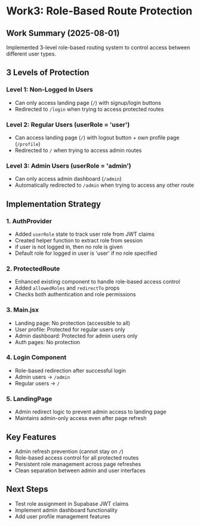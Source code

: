 # Work3: Role-Based Route Protection

## Work Summary (2025-08-01)

Implemented 3-level role-based routing system to control access between different user types.

## 3 Levels of Protection

### Level 1: Non-Logged In Users
- Can only access landing page (`/`) with signup/login buttons
- Redirected to `/login` when trying to access protected routes

### Level 2: Regular Users (userRole = 'user')
- Can access landing page (`/`) with logout button + own profile page (`/profile`)
- Redirected to `/` when trying to access admin routes

### Level 3: Admin Users (userRole = 'admin')
- Can only access admin dashboard (`/admin`)
- Automatically redirected to `/admin` when trying to access any other route

## Implementation Strategy

### 1. AuthProvider
- Added `userRole` state to track user role from JWT claims
- Created helper function to extract role from session
- if user is not logged in, then no role is given
- Default role for logged in user is 'user' if no role specified

### 2. ProtectedRoute
- Enhanced existing component to handle role-based access control
- Added `allowedRoles` and `redirectTo` props
- Checks both authentication and role permissions

### 3. Main.jsx
- Landing page: No protection (accessible to all)
- User profile: Protected for regular users only
- Admin dashboard: Protected for admin users only
- Auth pages: No protection

### 4. Login Component
- Role-based redirection after successful login
- Admin users → `/admin`
- Regular users → `/`

### 5. LandingPage
- Admin redirect logic to prevent admin access to landing page
- Maintains admin-only access even after page refresh

## Key Features

- Admin refresh prevention (cannot stay on `/`)
- Role-based access control for all protected routes
- Persistent role management across page refreshes
- Clean separation between admin and user interfaces

## Next Steps

- Test role assignment in Supabase JWT claims
- Implement admin dashboard functionality
- Add user profile management features
